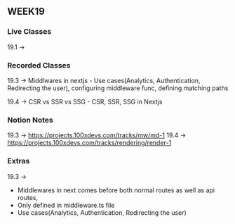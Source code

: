 ## WEEK19

### Live Classes
19.1 -> 


### Recorded Classes
19.3 -> Middlwares in nextjs - Use cases(Analytics, Authentication, Redirecting the user), configuring middleware func, defining matching paths

19.4 -> CSR vs SSR vs SSG - CSR, SSR, SSG in Nextjs


### Notion Notes
19.3 -> https://projects.100xdevs.com/tracks/mw/md-1
19.4 -> https://projects.100xdevs.com/tracks/rendering/render-1


### Extras
19.3 -> 
- Middlewares in next comes before both normal routes as well as api routes,
- Only defined in middleware.ts file
- Use cases(Analytics, Authentication, Redirecting the user)